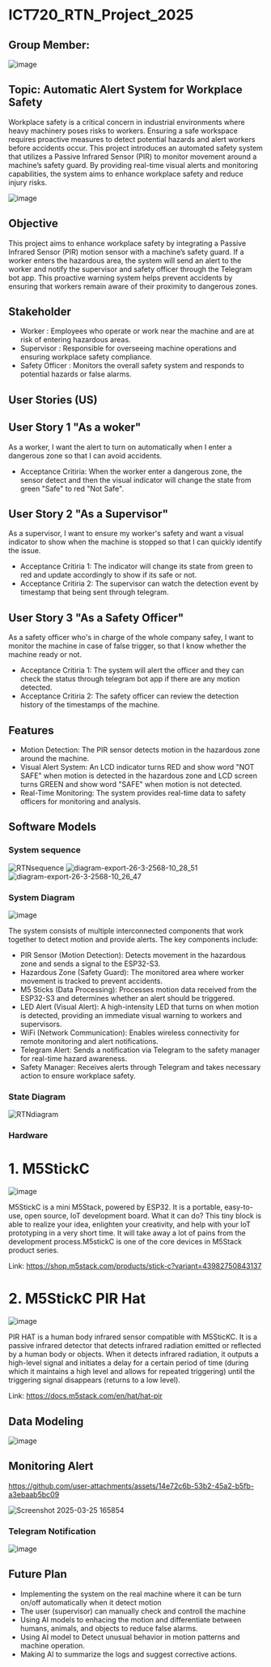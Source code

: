 # ICT720_RTN_Project_2025

## Group Member:                           
![image](https://github.com/user-attachments/assets/8915c331-8ed8-48f0-a2b3-235a03791f00)


## Topic: Automatic Alert System for Workplace Safety  
Workplace safety is a critical concern in industrial environments where heavy machinery poses risks to workers. Ensuring a safe workspace requires proactive measures to detect potential hazards and alert workers before accidents occur. This project introduces an automated safety system that utilizes a Passive Infrared Sensor (PIR) to monitor movement around a machine’s safety guard. By providing real-time visual alerts and monitoring capabilities, the system aims to enhance workplace safety and reduce injury risks.

![image](https://github.com/user-attachments/assets/1444af24-c048-4244-a92a-c2dabd568507)



## Objective
This project aims to enhance workplace safety by integrating a Passive Infrared Sensor (PIR) motion sensor with a machine’s safety guard. If a worker enters the hazardous area, the system will send an alert to the worker and notify the supervisor and safety officer through the Telegram bot app. This proactive warning system helps prevent accidents by ensuring that workers remain aware of their proximity to dangerous zones.

## Stakeholder
- Worker         : Employees who operate or work near the machine and are at risk of entering hazardous areas.
- Supervisor     : Responsible for overseeing machine operations and ensuring workplace safety compliance.
- Safety Officer : Monitors the overall safety system and responds to potential hazards or false alarms.
   
## User Stories (US)
## User Story 1 "As a woker"
As a worker, I want the alert to turn on automatically when I enter a dangerous zone so that I can avoid accidents.
- Acceptance Critiria: When the worker enter a dangerous zone, the sensor detect and then the visual indicator will change the state from green "Safe" to red "Not Safe".
## User Story 2 "As a Supervisor" 
As a supervisor, I want to ensure my worker's safety and want a visual indicator to show when the machine is stopped so that I can quickly identify the issue.
- Acceptance Critiria 1: The indicator will change its state from green to red and update accordingly to show if its safe or not.
- Acceptance Critiria 2: The supervisor can watch the detection event by timestamp that being sent through telegram.
## User Story 3 "As a Safety Officer"
As a safety officer who's in charge of the whole company safey, I want to monitor the machine in case of false trigger, so that I know whether the machine ready or not. 
- Acceptance Critiria 1: The system will alert the officer and they can check the status through telegram bot app if there are any motion detected. 
- Acceptance Critiria 2: The safety officer can review the detection history of the timestamps of the machine.

## Features
- Motion Detection: The PIR sensor detects motion in the hazardous zone around the machine.
- Visual Alert System: An LCD indicator turns RED and show word "NOT SAFE" when motion is detected in the hazardous zone and LCD screen turns GREEN and show word "SAFE" when motion is not detected.
- Real-Time Monitoring: The system provides real-time data to safety officers for monitoring and analysis.

## Software Models
### System sequence
![RTNsequence](https://github.com/user-attachments/assets/dd77087e-70ce-47b0-8862-6b0a0376bc90)
![diagram-export-26-3-2568-10_28_51](https://github.com/user-attachments/assets/382d2757-a5b7-4ffd-97cc-876b0cd32fc3)
![diagram-export-26-3-2568-10_26_47](https://github.com/user-attachments/assets/2e6aa642-d419-47ca-9fb1-3e12325182eb)

### System Diagram 
![image](https://github.com/user-attachments/assets/3ea5552b-59f4-4dc1-af64-419a87b9fac3)


The system consists of multiple interconnected components that work together to detect motion and provide alerts. The key components include:

- PIR Sensor (Motion Detection): Detects movement in the hazardous zone and sends a signal to the ESP32-S3.
- Hazardous Zone (Safety Guard): The monitored area where worker movement is tracked to prevent accidents.
- M5 Sticks (Data Processing): Processes motion data received from the ESP32-S3 and determines whether an alert should be triggered.
- LED Alert (Visual Alert): A high-intensity LED that turns on when motion is detected, providing an immediate visual warning to workers and supervisors.
- WiFi (Network Communication): Enables wireless connectivity for remote monitoring and alert notifications.
- Telegram Alert: Sends a notification via Telegram to the safety manager for real-time hazard awareness.
- Safety Manager: Receives alerts through Telegram and takes necessary action to ensure workplace safety.

### State Diagram
![RTNdiagram](https://github.com/user-attachments/assets/6f1ede64-35ee-46eb-bc7b-9f29360c616d)

### Hardware

# 1. M5StickC
![image](https://github.com/user-attachments/assets/7f0985f2-6643-460d-b90f-8aaab5665339)

M5StickC is a mini M5Stack, powered by ESP32. It is a portable, easy-to-use, open source, IoT development board. What it can do? This tiny block is able to realize your idea, enlighten your creativity, and help with your IoT prototyping in a very short time. It will take away a lot of pains from the development process.M5stickC is one of the core devices in M5Stack product series.

Link:  https://shop.m5stack.com/products/stick-c?variant=43982750843137
    
# 2. M5StickC PIR Hat
![image](https://github.com/user-attachments/assets/5fd6d676-ee6e-4539-bf4b-e3fe0b94dc2f)

PIR HAT is a human body infrared sensor compatible with M5SticKC. It is a passive infrared detector that detects infrared radiation emitted or reflected by a human body or objects. When it detects infrared radiation, it outputs a high-level signal and initiates a delay for a certain period of time (during which it maintains a high level and allows for repeated triggering) until the triggering signal disappears (returns to a low level). 

Link: https://docs.m5stack.com/en/hat/hat-pir

## Data Modeling
![image](https://github.com/user-attachments/assets/8cc97575-b6e0-4d2d-b1e2-fd4e018f42a0)


## Monitoring Alert
https://github.com/user-attachments/assets/14e72c6b-53b2-45a2-b5fb-a3ebaab5bc09






![Screenshot 2025-03-25 165854](https://github.com/user-attachments/assets/938cb2b8-38c1-4703-9471-f6cf29da2572)

### Telegram Notification
![image](https://github.com/user-attachments/assets/9b5e1f3b-6392-4d6b-8ca6-88d50f97e9e5) 

## Future Plan 
- Implementing the system on the real machine where it can be turn on/off automatically when it detect motion
- The user (supervisor) can manually check and controll the machine
- Using AI models to enhacing the motion and differentiate between humans, animals, and objects to reduce false alarms.
- Using AI model to Detect unusual behavior in motion patterns and machine operation.
- Making AI to summarize the logs and suggest corrective actions.







